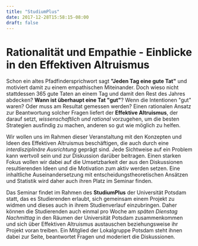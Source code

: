 ```yaml
---
title: "StudiumPlus"
date: 2017-12-28T15:58:15-08:00
draft: false
---
```


# Rationalität und Empathie - Einblicke in den Effektiven Altruismus

Schon ein altes Pfadfindersprichwort sagt **"Jeden Tag eine gute Tat"** und motiviert damit zu einem empathischen Miteinander. Doch wieso nicht stattdessen 365 gute Taten an einem Tag und damit den Rest des Jahres abdecken? **Wann ist überhaupt eine Tat "gut"**? Wenn die Intentionen "gut" waren? Oder muss am Resultat gemessen werden?
Einen rationalen Ansatz zur Beantwortung solcher Fragen liefert der **Effektive Altruismus**, der darauf setzt, *wissenschaftlich und rational* vorzugehen, um die besten Strategien ausfindig zu machen, anderen so gut wie möglich zu helfen.

Wir wollen uns im Rahmen dieser Veranstaltung mit den Konzepten und Ideen des Effektiven Altruismus beschäftigen, die auch durch eine *interdisziplinäre Ausrichtung* geprägt sind. Jede Sichtweise auf ein Problem kann wertvoll sein und zur Diskussion darüber beitragen. Einen starken Fokus wollen wir dabei auf die Umsetzbarkeit der aus den Diskussionen resultierenden Ideen und die Motivation zum aktiv werden setzen. Eine inhaltliche Auseinandersetzung mit entscheidungstheoretischen Ansätzen und Statistik wird daher auch ihren Platz im Seminar finden.

Das Seminar findet im Rahmen des **StudiumPlus** der Universität Potsdam statt, das es Studierenden erlaubt, sich gemeinsam einem Projekt zu widmen und dieses auch in ihrem Studienverlauf einzubringen. Daher können die Studierenden auch einmal pro Woche am *späten Dienstag Nachmittag* in den Räumen der Universität Potsdam zusammenkommen und sich über Effektiven Altruismus austauschen beziehungsweise ihr Projekt voran treiben.
Ein Mitglied der Lokalgruppe Potsdam steht ihnen dabei zur Seite, beantwortet Fragen und moderiert die Diskussionen.
